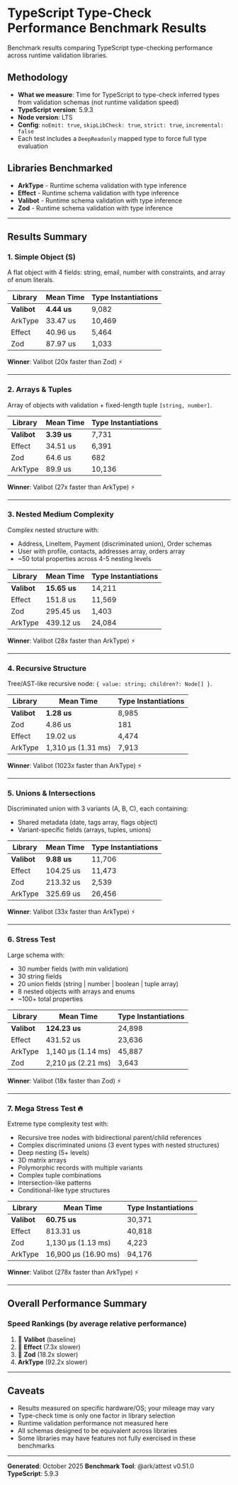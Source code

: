 # TypeScript Type-Check Performance Benchmark Results

Benchmark results comparing TypeScript type-checking performance across runtime validation libraries.

## Methodology

- **What we measure**: Time for TypeScript to type-check inferred types from validation schemas (not runtime validation speed)
- **TypeScript version**: 5.9.3
- **Node version**: LTS
- **Config**: `noEmit: true`, `skipLibCheck: true`, `strict: true`, `incremental: false`
- Each test includes a `DeepReadonly` mapped type to force full type evaluation

## Libraries Benchmarked

- **ArkType** - Runtime schema validation with type inference
- **Effect** - Runtime schema validation with type inference
- **Valibot** - Runtime schema validation with type inference
- **Zod** - Runtime schema validation with type inference

---

## Results Summary

### 1. Simple Object (S)

A flat object with 4 fields: string, email, number with constraints, and array of enum literals.


| Library | Mean Time | Type Instantiations |
|---------|-----------|---------------------|
| **Valibot** | **4.44 us** | 9,082 |
| ArkType | 33.47 us | 10,469 |
| Effect | 40.96 us | 5,464 |
| Zod | 87.97 us | 1,033 |

**Winner**: Valibot (20x faster than Zod) ⚡

---

### 2. Arrays & Tuples

Array of objects with validation + fixed-length tuple `[string, number]`.


| Library | Mean Time | Type Instantiations |
|---------|-----------|---------------------|
| **Valibot** | **3.39 us** | 7,731 |
| Effect | 34.51 us | 6,391 |
| Zod | 64.6 us | 682 |
| ArkType | 89.9 us | 10,136 |

**Winner**: Valibot (27x faster than ArkType) ⚡

---

### 3. Nested Medium Complexity

Complex nested structure with:
- Address, LineItem, Payment (discriminated union), Order schemas
- User with profile, contacts, addresses array, orders array
- ~50 total properties across 4-5 nesting levels


| Library | Mean Time | Type Instantiations |
|---------|-----------|---------------------|
| **Valibot** | **15.65 us** | 14,211 |
| Effect | 151.8 us | 11,569 |
| Zod | 295.45 us | 1,403 |
| ArkType | 439.12 us | 24,084 |

**Winner**: Valibot (28x faster than ArkType) ⚡

---

### 4. Recursive Structure

Tree/AST-like recursive node: `{ value: string; children?: Node[] }`.


| Library | Mean Time | Type Instantiations |
|---------|-----------|---------------------|
| **Valibot** | **1.28 us** | 8,985 |
| Zod | 4.86 us | 181 |
| Effect | 19.02 us | 4,474 |
| ArkType | 1,310 μs (1.31 ms) | 7,913 |

**Winner**: Valibot (1023x faster than ArkType) ⚡

---

### 5. Unions & Intersections

Discriminated union with 3 variants (A, B, C), each containing:
- Shared metadata (date, tags array, flags object)
- Variant-specific fields (arrays, tuples, unions)


| Library | Mean Time | Type Instantiations |
|---------|-----------|---------------------|
| **Valibot** | **9.88 us** | 11,706 |
| Effect | 104.25 us | 11,473 |
| Zod | 213.32 us | 2,539 |
| ArkType | 325.69 us | 26,456 |

**Winner**: Valibot (33x faster than ArkType) ⚡

---

### 6. Stress Test

Large schema with:
- 30 number fields (with min validation)
- 30 string fields
- 20 union fields (string | number | boolean | tuple array)
- 8 nested objects with arrays and enums
- ~100+ total properties


| Library | Mean Time | Type Instantiations |
|---------|-----------|---------------------|
| **Valibot** | **124.23 us** | 24,898 |
| Effect | 431.52 us | 23,636 |
| ArkType | 1,140 μs (1.14 ms) | 45,887 |
| Zod | 2,210 μs (2.21 ms) | 3,643 |

**Winner**: Valibot (18x faster than Zod) ⚡

---

### 7. Mega Stress Test 🔥

Extreme type complexity test with:
- Recursive tree nodes with bidirectional parent/child references
- Complex discriminated unions (3 event types with nested structures)
- Deep nesting (5+ levels)
- 3D matrix arrays
- Polymorphic records with multiple variants
- Complex tuple combinations
- Intersection-like patterns
- Conditional-like type structures


| Library | Mean Time | Type Instantiations |
|---------|-----------|---------------------|
| **Valibot** | **60.75 us** | 30,371 |
| Effect | 813.31 us | 40,818 |
| Zod | 1,130 μs (1.13 ms) | 4,223 |
| ArkType | 16,900 μs (16.90 ms) | 94,176 |

**Winner**: Valibot (278x faster than ArkType) ⚡

---

## Overall Performance Summary

### Speed Rankings (by average relative performance)

1. 🥇 **Valibot** (baseline)
2. 🥈 **Effect** (7.3x slower)
3. 🥉 **Zod** (18.2x slower)
4.  **ArkType** (92.2x slower)

---

## Caveats

- Results measured on specific hardware/OS; your mileage may vary
- Type-check time is only one factor in library selection
- Runtime validation performance not measured here
- All schemas designed to be equivalent across libraries
- Some libraries may have features not fully exercised in these benchmarks

---

**Generated**: October 2025
**Benchmark Tool**: @ark/attest v0.51.0
**TypeScript**: 5.9.3
